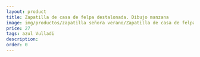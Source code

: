 ```yaml
---
layout: product
title: Zapatilla de casa de felpa destalonada. Dibujo manzana
image: img/productos/zapatilla señora verano/Zapatilla de casa de felpa destalonada. Dibujo manzana=27=azul Vulladi.webp
price: 27
tags: azul Vulladi
description: 
order: 0
---
```

